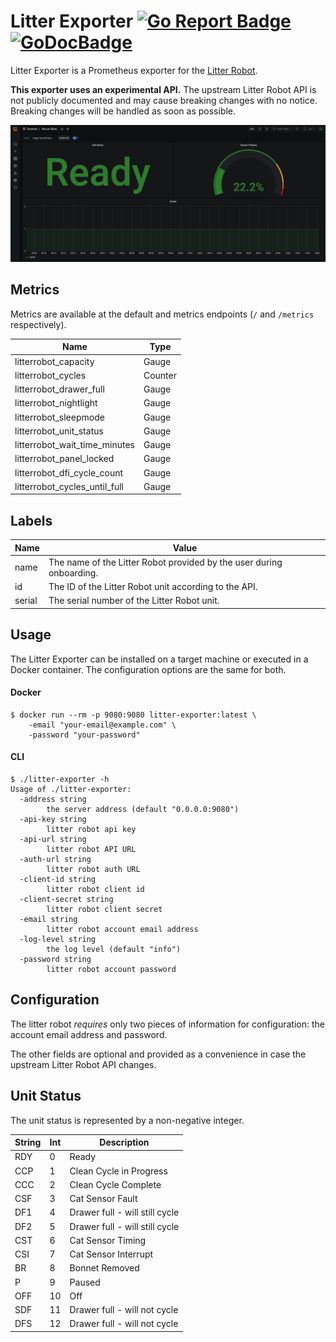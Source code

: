# Litter Exporter  [![Go Report Badge]][Go Report] [![GoDocBadge]][GoDocLink]

Litter Exporter is a Prometheus exporter for the [Litter Robot](https://www.litter-robot.com/).

**This exporter uses an experimental API.** The upstream Litter Robot API is not publicly documented and may cause breaking
changes with no notice. Breaking changes will be handled as soon as possible.

![dashboard](doc/img/litter-exporter-dash.png)

## Metrics
Metrics are available at the default and metrics endpoints (`/` and `/metrics` respectively).

| Name                          | Type    |
|-------------------------------|---------|
| litterrobot_capacity          | Gauge   |
| litterrobot_cycles            | Counter |
| litterrobot_drawer_full       | Gauge   |
| litterrobot_nightlight        | Gauge   |
| litterrobot_sleepmode         | Gauge   |
| litterrobot_unit_status       | Gauge   |
| litterrobot_wait_time_minutes | Gauge   |
| litterrobot_panel_locked      | Gauge   |
| litterrobot_dfi_cycle_count    | Gauge   |
| litterrobot_cycles_until_full | Gauge   |

## Labels
| Name   | Value                                                                |
|--------|----------------------------------------------------------------------|
| name   | The name of the Litter Robot provided by the user during onboarding. |
| id     | The ID of the Litter Robot unit according to the API.                |
| serial | The serial number of the Litter Robot unit.                          |

## Usage
The Litter Exporter can be installed on a target machine or executed in a Docker container. The configuration options
are the same for both.

#### Docker
```console
$ docker run --rm -p 9080:9080 litter-exporter:latest \
    -email "your-email@example.com" \
    -password "your-password"
```

#### CLI
```console
$ ./litter-exporter -h
Usage of ./litter-exporter:
  -address string
        the server address (default "0.0.0.0:9080")
  -api-key string
        litter robot api key
  -api-url string
        litter robot API URL
  -auth-url string
        litter robot auth URL
  -client-id string
        litter robot client id
  -client-secret string
        litter robot client secret
  -email string
        litter robot account email address
  -log-level string
        the log level (default "info")
  -password string
        litter robot account password
```

## Configuration
The litter robot _requires_ only two pieces of information for configuration: the account email address and password.

The other fields are optional and provided as a convenience in case the upstream Litter Robot API changes.


## Unit Status
The unit status is represented by a non-negative integer.

| **String** | **Int** | **Description**                      |
|------------|---------|--------------------------------------|
| RDY        | 0       | Ready                                |
| CCP        | 1       | Clean Cycle in Progress              |
| CCC        | 2       | Clean Cycle Complete                 |
| CSF        | 3       | Cat Sensor Fault                     |
| DF1        | 4       | Drawer full - will still cycle       |
| DF2        | 5       | Drawer full - will still cycle       |
| CST        | 6       | Cat Sensor Timing                    |
| CSI        | 7       | Cat Sensor Interrupt                 |
| BR         | 8       | Bonnet Removed                       |
| P          | 9       | Paused                               |
| OFF        | 10      | Off                                  |
| SDF        | 11      | Drawer full - will not cycle         |
| DFS        | 12      | Drawer full - will not cycle         |

[Go Report Badge]: https://goreportcard.com/badge/github.com/tlkamp/litter-exporter
[Go Report]: https://goreportcard.com/report/github.com/tlkamp/litter-exporter
[GoDocBadge]: https://godoc.org/github.com/tlkamp/litter-exporter?status.svg
[GoDocLink]: https://godoc.org/github.com/tlkamp/litter-exporter
